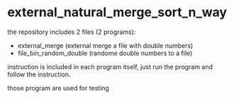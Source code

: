 # external_natural_merge_sort_n_way
the repository includes 2 files (2 programs):
- external_merge (external merge a file with double numbers)
- file_bin_random_double (randome double numbers to a file)

instruction is included in each program itself, just run the program and follow the instruction.

those program are used for testing
